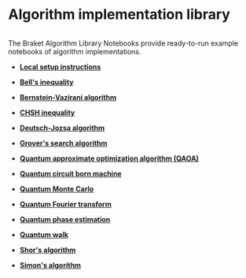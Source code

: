 # Algorithm implementation library

```{toctree}

```

  The Braket Algorithm Library Notebooks provide ready-to-run example notebooks of algorithm implementations.

  * [**Local setup instructions**](https://mybinder.org/v2/gh/amazon-braket/amazon-braket-sdk-python.git/feature/read-the-docs?labpath=modules/Continue_Exploring/quantum_algorithms_and_protocols/algorithm_implementations/README.md)

  * [**Bell's inequality**](https://mybinder.org/v2/gh/amazon-braket/amazon-braket-sdk-python.git/feature/read-the-docs?labpath=modules/Continue_Exploring/quantum_algorithms_and_protocols/algorithm_implementations/Bells_Inequality.ipynb)
  
  * [**Bernstein-Vazirani algorithm**](https://mybinder.org/v2/gh/amazon-braket/amazon-braket-sdk-python.git/feature/read-the-docs?labpath=modules/Continue_Exploring/quantum_algorithms_and_protocols/algorithm_implementations/Bernstein_Vazirani_Algorithm.ipynb)

  * [**CHSH inequality**](https://mybinder.org/v2/gh/amazon-braket/amazon-braket-sdk-python.git/feature/read-the-docs?labpath=modules/Continue_Exploring/quantum_algorithms_and_protocols/algorithm_implementations/CHSH_Inequality.ipynb)

  * [**Deutsch-Jozsa algorithm**](https://mybinder.org/v2/gh/amazon-braket/amazon-braket-sdk-python.git/feature/read-the-docs?labpath=modules/Continue_Exploring/quantum_algorithms_and_protocols/algorithm_implementations/Deutsch_Jozsa_Algorithm.ipynb)

  * [**Grover's search algorithm**](https://mybinder.org/v2/gh/amazon-braket/amazon-braket-sdk-python.git/feature/read-the-docs?labpath=modules/Continue_Exploring/quantum_algorithms_and_protocols/algorithm_implementations/Grovers_Search.ipynb)

  * [**Quantum approximate optimization algorithm (QAOA)**](https://mybinder.org/v2/gh/amazon-braket/amazon-braket-sdk-python.git/feature/read-the-docs?labpath=modules/Continue_Exploring/quantum_algorithms_and_protocols/algorithm_implementations/Quantum_Approximate_Optimization_Algorithm.ipynb)

  * [**Quantum circuit born machine**](https://mybinder.org/v2/gh/amazon-braket/amazon-braket-sdk-python.git/feature/read-the-docs?labpath=modules/Continue_Exploring/quantum_algorithms_and_protocols/algorithm_implementations/Quantum_Circuit_Born_Machine.ipynb)

  * [**Quantum Monte Carlo**](https://mybinder.org/v2/gh/amazon-braket/amazon-braket-sdk-python.git/feature/read-the-docs?labpath=modules/Continue_Exploring/quantum_algorithms_and_protocols/algorithm_implementations/Quantum_Computing_Quantum_Monte_Carlo.ipynb)

  * [**Quantum Fourier transform**](https://mybinder.org/v2/gh/amazon-braket/amazon-braket-sdk-python.git/feature/read-the-docs?labpath=modules/Continue_Exploring/quantum_algorithms_and_protocols/algorithm_implementations/Quantum_Fourier_Transform.ipynb)

  * [**Quantum phase estimation**](https://mybinder.org/v2/gh/amazon-braket/amazon-braket-sdk-python.git/feature/read-the-docs?labpath=modules/Continue_Exploring/quantum_algorithms_and_protocols/algorithm_implementations/Quantum_Phase_Estimation_Algorithm.ipynb)

  * [**Quantum walk**](https://mybinder.org/v2/gh/amazon-braket/amazon-braket-sdk-python.git/feature/read-the-docs?labpath=modules/Continue_Exploring/quantum_algorithms_and_protocols/algorithm_implementations/Quantum_Walk.ipynb)

  * [**Shor's algorithm**](https://mybinder.org/v2/gh/amazon-braket/amazon-braket-sdk-python.git/feature/read-the-docs?labpath=modules/Continue_Exploring/quantum_algorithms_and_protocols/algorithm_implementations/Shors_Algorithm.ipynb)

  * [**Simon's algorithm**](https://mybinder.org/v2/gh/amazon-braket/amazon-braket-sdk-python.git/feature/read-the-docs?labpath=modules/Continue_Exploring/quantum_algorithms_and_protocols/algorithm_implementations/Simons_Algorithm.ipynb)
  